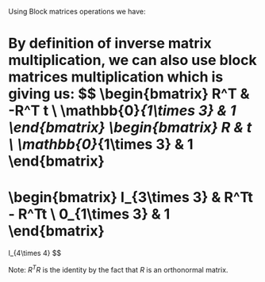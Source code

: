 Using Block matrices operations we have: 

By definition of inverse matrix multiplication, we can also use block matrices multiplication which is giving us: 
$$
\begin{bmatrix}
    R^T & -R^T t
    \\
    \mathbb{0}_{1\times 3} & 1
\end{bmatrix}
\begin{bmatrix}
    R & t 
    \\
    \mathbb{0}_{1\times 3} & 1
\end{bmatrix}
= 
\begin{bmatrix}
    I_{3\times 3} & R^Tt - R^Tt 
    \\
    0_{1\times 3} & 1
\end{bmatrix}
= 
I_{4\times 4}
$$ 

Note: $R^TR$ is the identity by the fact that $R$ is an orthonormal matrix. 